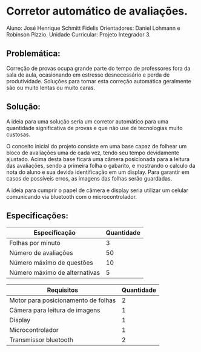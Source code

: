 # Corretor automático de avaliações.
Aluno: José Henrique Schmitt Fidelis
Orientadores: Daniel Lohmann e Robinson Pizzio.
Unidade Curricular: Projeto Integrador 3.


## Problemática:

Correção de provas ocupa grande parte do tempo de professores fora da sala de aula, ocasionando em estresse desnecessário e perda de produtividade. Soluções para tornar esta correção automática geralmente são ou muito lentas ou muito caras.

## Solução:

A ideia para uma solução seria um corretor automático para uma quantidade significativa de provas e que não use de tecnologias muito custosas. 

O conceito inicial do projeto consiste em uma base capaz de folhear um bloco de avaliações uma de cada vez, tendo seu tempo devidamente ajustado. Acima desta base ficará uma câmera posicionada para a leitura das avaliações, sendo a primeira folha o gabarito, e mostrando o calculo da nota do aluno e sua devida identificação em um display. Para garantir em casos de possíveis erros, as imagens das folhas serão guardadas.

A ideia para cumprir o papel de câmera e display seria utilizar um celular comunicando via bluetooth com o microcontrolador.

## Especificações:



|Especificação| Quantidade |
| ------ | ------ |
| Folhas por minuto | 3 |
| Número de avaliações | 50 |
| Número máximo de questões | 10 |
| Número máximo de alternativas | 5 |

|Requisitos | Quantidade |
| ------ | ------ |
| Motor para posicionamento de folhas  | 2 |
| Câmera para leitura de imagens | 1 |
| Display | 1 |
| Microcontrolador | 1 |
| Transmissor bluetooth | 2 |

